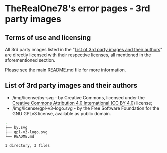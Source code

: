 # TheRealOne78's error pages - 3rd party images

## Terms of use and licensing

All 3rd party images listed in the "[List of 3rd party images and their authors](#list-of-3rd-party-images-and-their-authors)" are directly licensed with their respective licenses, all mentioned in the aforementioned section.

Please see the main README.md file for more information.

## List of 3rd party images and their authors

* /img/license/by-svg - by Creative Commons, licensed under the [Creative Commons Attribution 4.0 International (CC BY 4.0)](https://creativecommons.org/licenses/by/4.0/) license;
* /img/license/gpl-v3-logo.svg - by the Free Software Foundation for the GNU GPLv3 license, available as public domain.
 
```bash
.
├── by.svg
├── gpl-v3-logo.svg
└── README.md

1 directory, 3 files
```
